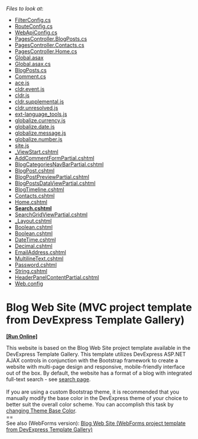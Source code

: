 <!-- default file list -->
*Files to look at*:

* [FilterConfig.cs](./CS/WebBlog/App_Start/FilterConfig.cs)
* [RouteConfig.cs](./CS/WebBlog/App_Start/RouteConfig.cs)
* [WebApiConfig.cs](./CS/WebBlog/App_Start/WebApiConfig.cs)
* [PagesController.BlogPosts.cs](./CS/WebBlog/Controllers/PagesController.BlogPosts.cs)
* [PagesController.Contacts.cs](./CS/WebBlog/Controllers/PagesController.Contacts.cs)
* [PagesController.Home.cs](./CS/WebBlog/Controllers/PagesController.Home.cs)
* [Global.asax](./CS/WebBlog/Global.asax)
* [Global.asax.cs](./CS/WebBlog/Global.asax.cs)
* [BlogPosts.cs](./CS/WebBlog/Models/BlogPosts.cs)
* [Comment.cs](./CS/WebBlog/Models/Comment.cs)
* [ace.js](./CS/WebBlog/Scripts/ace.js)
* [cldr.event.js](./CS/WebBlog/Scripts/cldr.event.js)
* [cldr.js](./CS/WebBlog/Scripts/cldr.js)
* [cldr.supplemental.js](./CS/WebBlog/Scripts/cldr.supplemental.js)
* [cldr.unresolved.js](./CS/WebBlog/Scripts/cldr.unresolved.js)
* [ext-language_tools.js](./CS/WebBlog/Scripts/ext-language_tools.js)
* [globalize.currency.js](./CS/WebBlog/Scripts/globalize.currency.js)
* [globalize.date.js](./CS/WebBlog/Scripts/globalize.date.js)
* [globalize.message.js](./CS/WebBlog/Scripts/globalize.message.js)
* [globalize.number.js](./CS/WebBlog/Scripts/globalize.number.js)
* [site.js](./CS/WebBlog/Scripts/site.js)
* [_ViewStart.cshtml](./CS/WebBlog/Views/_ViewStart.cshtml)
* [AddCommentFormPartial.cshtml](./CS/WebBlog/Views/Pages/AddCommentFormPartial.cshtml)
* [BlogCategoriesNavBarPartial.cshtml](./CS/WebBlog/Views/Pages/BlogCategoriesNavBarPartial.cshtml)
* [BlogPost.cshtml](./CS/WebBlog/Views/Pages/BlogPost.cshtml)
* [BlogPostPreviewPartial.cshtml](./CS/WebBlog/Views/Pages/BlogPostPreviewPartial.cshtml)
* [BlogPostsDataViewPartial.cshtml](./CS/WebBlog/Views/Pages/BlogPostsDataViewPartial.cshtml)
* [BlogTimeline.cshtml](./CS/WebBlog/Views/Pages/BlogTimeline.cshtml)
* [Contacts.cshtml](./CS/WebBlog/Views/Pages/Contacts.cshtml)
* [Home.cshtml](./CS/WebBlog/Views/Pages/Home.cshtml)
* **[Search.cshtml](./CS/WebBlog/Views/Pages/Search.cshtml)**
* [SearchGridViewPartial.cshtml](./CS/WebBlog/Views/Pages/SearchGridViewPartial.cshtml)
* [_Layout.cshtml](./CS/WebBlog/Views/Shared/_Layout.cshtml)
* [Boolean.cshtml](./CS/WebBlog/Views/Shared/DisplayTemplates/Boolean.cshtml)
* [Boolean.cshtml](./CS/WebBlog/Views/Shared/EditorTemplates/Boolean.cshtml)
* [DateTime.cshtml](./CS/WebBlog/Views/Shared/EditorTemplates/DateTime.cshtml)
* [Decimal.cshtml](./CS/WebBlog/Views/Shared/EditorTemplates/Decimal.cshtml)
* [EmailAddress.cshtml](./CS/WebBlog/Views/Shared/EditorTemplates/EmailAddress.cshtml)
* [MultilineText.cshtml](./CS/WebBlog/Views/Shared/EditorTemplates/MultilineText.cshtml)
* [Password.cshtml](./CS/WebBlog/Views/Shared/EditorTemplates/Password.cshtml)
* [String.cshtml](./CS/WebBlog/Views/Shared/EditorTemplates/String.cshtml)
* [HeaderPanelContentPartial.cshtml](./CS/WebBlog/Views/Shared/HeaderPanelContentPartial.cshtml)
* [Web.config](./CS/WebBlog/Views/Web.config)
<!-- default file list end -->
# Blog Web Site (MVC project template from DevExpress Template Gallery)
<!-- run online -->
**[[Run Online]](https://codecentral.devexpress.com/t591214/)**
<!-- run online end -->


This website is based on the Blog Web Site project template available in the DevExpress Template Gallery. This template utilizes DevExpress ASP.NET AJAX controls in conjunction with the Bootstrap framework to create a website with multi-page design and responsive, mobile-friendly interface out of the box. By default, the website has a format of a blog with integrated full-text search - see <a href="https://codecentral.devexpress.com/T591214/Pages/Search">search page</a>.<br><br>If you are using a custom Bootstrap theme, it is recommended that you manually modify the base color in the DevExpress theme of your choice to better suit the overall color scheme. You can accomplish this task by <a href="https://documentation.devexpress.com/AspNet/118729/Common-Concepts/Appearance-Customization-Theming/Changing-Theme-Base-Color-and-Font-Settings">changing Theme Base Color</a>.<br>==<br>See also (WebForms version): <a href="https://www.devexpress.com/Support/Center/p/T590526">Blog Web Site (WebForms project template from DevExpress Template Gallery)</a>

<br/>


